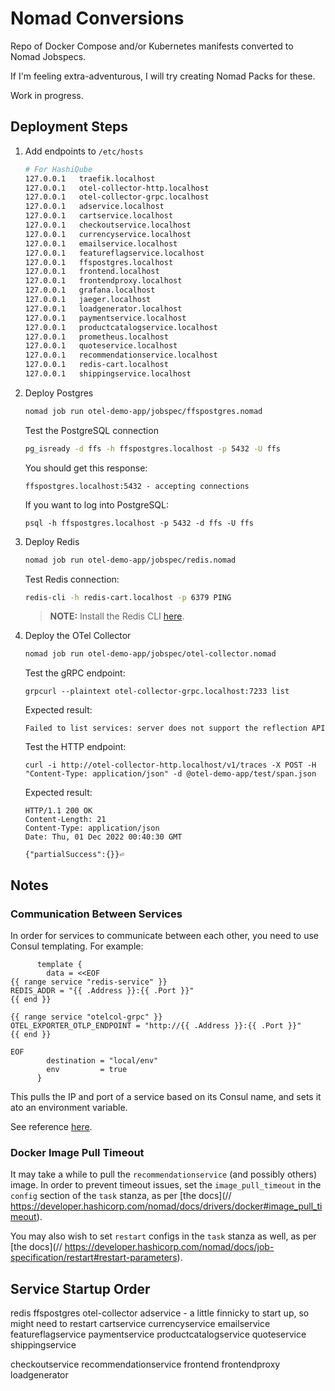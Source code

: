 # Nomad Conversions

Repo of Docker Compose and/or Kubernetes manifests converted to Nomad Jobspecs.

If I'm feeling extra-adventurous, I will try creating Nomad Packs for these.

Work in progress.

## Deployment Steps

1. Add endpoints to `/etc/hosts`

    ```bash
    # For HashiQube
    127.0.0.1   traefik.localhost
    127.0.0.1   otel-collector-http.localhost
    127.0.0.1   otel-collector-grpc.localhost
    127.0.0.1   adservice.localhost
    127.0.0.1   cartservice.localhost
    127.0.0.1   checkoutservice.localhost
    127.0.0.1   currencyservice.localhost
    127.0.0.1   emailservice.localhost
    127.0.0.1   featureflagservice.localhost
    127.0.0.1   ffspostgres.localhost
    127.0.0.1   frontend.localhost
    127.0.0.1   frontendproxy.localhost
    127.0.0.1   grafana.localhost
    127.0.0.1   jaeger.localhost
    127.0.0.1   loadgenerator.localhost
    127.0.0.1   paymentservice.localhost
    127.0.0.1   productcatalogservice.localhost
    127.0.0.1   prometheus.localhost
    127.0.0.1   quoteservice.localhost
    127.0.0.1   recommendationservice.localhost
    127.0.0.1   redis-cart.localhost
    127.0.0.1   shippingservice.localhost
    ```

2. Deploy Postgres
 
    ```bash
    nomad job run otel-demo-app/jobspec/ffspostgres.nomad
    ```

    Test the PostgreSQL connection

    ```bash
    pg_isready -d ffs -h ffspostgres.localhost -p 5432 -U ffs
    ```

    You should get this response:

    ```
    ffspostgres.localhost:5432 - accepting connections
    ```

    If you want to log into PostgreSQL:

    ```
    psql -h ffspostgres.localhost -p 5432 -d ffs -U ffs
    ```

3. Deploy Redis

    ```bash
    nomad job run otel-demo-app/jobspec/redis.nomad
    ```

    Test Redis connection:
    
    ```bash
    redis-cli -h redis-cart.localhost -p 6379 PING
    ```

    >**NOTE:** Install the Redis CLI [here](https://redis.io/docs/getting-started/installation/).

4. Deploy the OTel Collector

    ```bash
    nomad job run otel-demo-app/jobspec/otel-collector.nomad
    ```

    Test the gRPC endpoint:

    ```
    grpcurl --plaintext otel-collector-grpc.localhost:7233 list
    ```

    Expected result:

    ```
    Failed to list services: server does not support the reflection API
    ```

    Test the HTTP endpoint:

    ```
    curl -i http://otel-collector-http.localhost/v1/traces -X POST -H "Content-Type: application/json" -d @otel-demo-app/test/span.json
    ```

    Expected result:

    ```
    HTTP/1.1 200 OK
    Content-Length: 21
    Content-Type: application/json
    Date: Thu, 01 Dec 2022 00:40:30 GMT

    {"partialSuccess":{}}⏎  
    ```

## Notes

### Communication Between Services

In order for services to communicate between each other, you need to use Consul templating. For example:

```hcl
      template {
        data = <<EOF
{{ range service "redis-service" }}
REDIS_ADDR = "{{ .Address }}:{{ .Port }}"
{{ end }}

{{ range service "otelcol-grpc" }}
OTEL_EXPORTER_OTLP_ENDPOINT = "http://{{ .Address }}:{{ .Port }}"
{{ end }}

EOF
        destination = "local/env"
        env         = true
      }
```

This pulls the IP and port of a service based on its Consul name, and sets it ato an environment variable.

See reference [here](https://discuss.hashicorp.com/t/i-dont-understand-networking-between-services/24470/3).

### Docker Image Pull Timeout

It may take a while to pull the `recommendationservice` (and possibly others) image. In order to prevent timeout issues, set the `image_pull_timeout` in the `config` section of the `task` stanza, as per [the docs](// https://developer.hashicorp.com/nomad/docs/drivers/docker#image_pull_timeout).

You may also wish to set `restart` configs in the `task` stanza as well, as per [the docs](// https://developer.hashicorp.com/nomad/docs/job-specification/restart#restart-parameters).

## Service Startup Order

redis
ffspostgres
otel-collector
adservice - a little finnicky to start up, so might need to restart
cartservice
currencyservice
emailservice
featureflagservice
paymentservice
productcatalogservice
quoteservice
shippingservice

checkoutservice
recommendationservice
frontend
frontendproxy
loadgenerator
